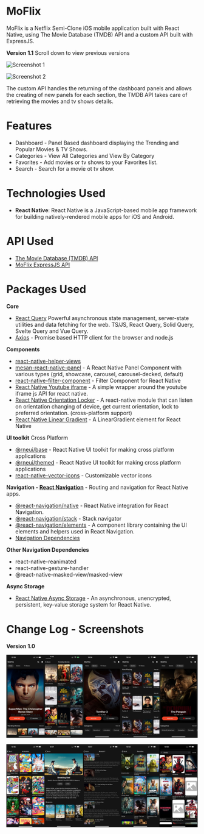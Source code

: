 # MoFlix
MoFlix is a Netflix Semi-Clone iOS mobile application built with React Native, using The Movie Database (TMDB) API and a custom API built with ExpressJS. 

**Version 1.1**
Scroll down to view previous versions

![Screenshot 1](https://github.com/MosesEsan/mesan-react-native-moflix/blob/main/assets/screenshots/v11merged.jpg?raw=true)

![Screenshot 2](https://github.com/MosesEsan/mesan-react-native-moflix/blob/main/assets/screenshots/v11merged(2).jpg?raw=true)

The custom API handles the returning of the dashboard panels and allows the creating of new panels for each section, the TMDB API takes care of retrieving the movies and tv shows details. 

# Features
- Dashboard - Panel Based dashboard displaying the Trending and Popular Movies & TV Shows.
- Categories - View All Categories and View By Category
- Favorites - Add movies or tv shows to your Favorites list.
- Search - Search for a movie ot tv show.

# Technologies Used
- **React Native**: React Native is a JavaScript-based mobile app framework for building natively-rendered mobile apps for iOS and Android.

# API Used
- [The Movie Database (TMDB) API](https://developer.themoviedb.org/docs/getting-started)
- [MoFlix ExpressJS API](https://github.com/MosesEsan/mesan-expressjs-moflix-api-cms)

# Packages Used
**Core**
- [React Query](https://www.npmjs.com/package/react-native-helper-views) Powerful asynchronous state management, server-state utilities and data fetching for the web. TS/JS, React Query, Solid Query, Svelte Query and Vue Query.
- [Axios](https://www.npmjs.com/package/axios) - Promise based HTTP client for the browser and node.js

**Components**
- [react-native-helper-views](https://www.npmjs.com/package/react-native-helper-views)
- [mesan-react-native-panel](https://www.npmjs.com/package/mesan-react-native-panel) - A React Native Panel Component with various types (grid, showcase, carousel, carousel-decked, default)
- [react-native-filter-component](https://www.npmjs.com/package/react-native-filter-component) - Filter Component for React Native
- [React Native Youtube iframe](https://www.npmjs.com/package/react-native-youtube-iframe) - A simple wrapper around the youtube iframe js API for react native.
- [React Native Orientation Locker](https://github.com/wonday/react-native-orientation-locker) - A react-native module that can listen on orientation changing of device, get current orientation, lock to preferred orientation. (cross-platform support)
- [React Native Linear Gradient](https://www.npmjs.com/package/react-native-linear-gradient) - A LinearGradient element for React Native

**UI toolkit**
Cross Platform
- [@rneui/base](https://reactnativeelements.com/) - React Native UI toolkit for making cross platform applications
- [@rneui/themed](https://reactnativeelements.com/) - React Native UI toolkit for making cross platform applications
- [react-native-vector-icons](https://github.com/oblador/react-native-vector-icons) - Customizable vector icons

**Navigation - [React Navigation](https://reactnavigation.org/)** - Routing and navigation for React Native apps.
- [@react-navigation/native](https://reactnavigation.org/docs/getting-started/) - React Native integration for React Navigation.
- [@react-navigation/stack](https://reactnavigation.org/docs/hello-react-navigation#installing-the-native-stack-navigator-library) - Stack navigator
- [@react-navigation/elements](https://reactnavigation.org/docs/elements/) - A component library containing the UI elements and helpers used in React Navigation. 
- [Navigation Dependencies](https://reactnavigation.org/docs/getting-started/#installing-dependencies-into-a-bare-react-native-project)

**Other Navigation Dependencies**
- react-native-reanimated 
- react-native-gesture-handler 
- @react-native-masked-view/masked-view

**Async Storage**
- [React Native Async Storage](https://www.npmjs.com/package/@react-native-async-storage/async-storage) - An asynchronous, unencrypted, persistent, key-value storage system for React Native.


# Change Log - Screenshots
**Version 1.0**

![Screenshot 1](https://github.com/MosesEsan/mesan-react-native-moflix/blob/main/assets/screenshots/merge1.jpg?raw=true)

![Screenshot 2](https://github.com/MosesEsan/mesan-react-native-moflix/blob/main/assets/screenshots/merge2.jpg?raw=true)
